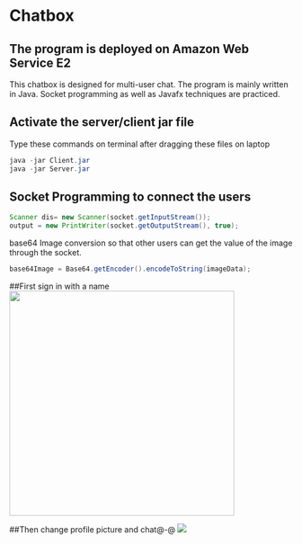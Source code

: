 # Chatbox
## The program is deployed on Amazon Web Service E2

This chatbox is designed for multi-user chat.
The program is mainly written in Java.
Socket programming as well as Javafx techniques are practiced.
<br/>
## Activate the server/client jar file
Type these commands on terminal after dragging these files on laptop
```java
java -jar Client.jar
java -jar Server.jar
```

## Socket Programming to connect the users
```Java
Scanner dis= new Scanner(socket.getInputStream());
output = new PrintWriter(socket.getOutputStream(), true);
```

base64 Image conversion so that other users can get the value of the image through the socket.
```Java
base64Image = Base64.getEncoder().encodeToString(imageData);
```

##First sign in with a name
<image src="https://github.com/issacto/Chatbox/blob/master/Images/Screenshot%202020-07-28%20at%206.46.17%20PM.png" width =400 >

##Then change profile picture and chat@-@
<image src="https://github.com/issacto/Chatbox/blob/master/Images/Screenshot%202020-07-28%20at%206.44.11%20PM.png">
